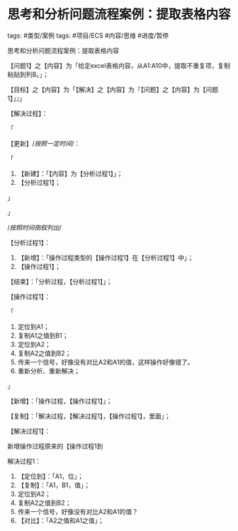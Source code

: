 # 思考和分析问题流程案例：提取表格内容
      
tags: #类型/案例 
tags: #项目/ECS 
#内容/思维
#进度/暂停

思考和分析问题流程案例：提取表格内容

  

  

【问题1】之【内容】为「给定excel表格内容，从A1:A10中，提取不重复项，复制粘贴到列B。」；

  

【目标】之【内容】为「【解决】之【内容】为『【问题】之【内容】为【问题1】」』」

  

【解决过程】：

「

【更新】/*按照一定时间*/：

「

1.  【新建】：「【内容】为【分析过程1】」；
2.  【分析过程1】；

」

」

  

/*按照时间倒叙列出*/

  

  

【分析过程1】：

  

1.  【新增】：「操作过程类型的【操作过程1】在【分析过程1】中」；
2.  【操作过程1】；

  

【结束】：「分析过程，【分析过程1】」；

  

  

  

【操作过程1】：

「

1.  定位到A1；
2.  复制A1之值到B1；
3.  定位到A2；
4.  复制A2之值到B2；
5.  传来一个信号，好像没有对比A2和A1的值，这样操作好像错了。
6.  重新分析、重新解决；

」

  

【新增】：「操作过程，【操作过程1】」；

  

【复制】：「解决过程，【解决过程1】，【操作过程1】，里面」；

  

【解决过程1】：

  

  

新增操作过程原来的【操作过程1到

解决过程1：

1.  【定位到】：「A1，位」；
2.  【复制】：「A1，B1，值」；
3.  定位到A2；
4.  复制A2之值到B2；
5.  传来一个信号，好像没有对比A2和A1的值？
6.  【对比】：「A2之值和A1之值」；